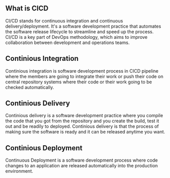 ## What is CICD
CI/CD stands for continuous integration and continuous delivery/deployment. It's a software development practice that automates the software release lifecycle to streamline and speed up the process. CI/CD is a key part of DevOps methodology, which aims to improve collaboration between development and operations teams. 

## Continious Integration
Continious integration is software development process in CICD pipeline where the members are going to integrate their work or push their code on central repository systems where their code or their work going to be checked automatically.

## Continious Delivery
Continious delivery is a software development practice where you compile the code that you got from the repository and you create the build, test it out and be readily to deployed. Continious delivery is that the process of making sure the software is ready and it can be released anytime you want.

## Continious Deployment
Continuous Deployment is a software development process where code changes to an application are released automatically into the production environment.
